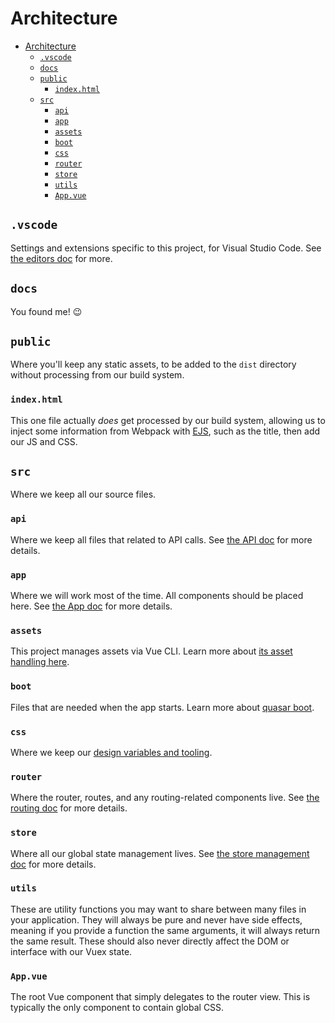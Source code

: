 # Architecture

- [Architecture](#architecture)
  - [`.vscode`](#vscode)
  - [`docs`](#docs)
  - [`public`](#public)
    - [`index.html`](#indexhtml)
  - [`src`](#src)
    - [`api`](#api)
    - [`app`](#app)
    - [`assets`](#assets)
    - [`boot`](#boot)
    - [`css`](#css)
    - [`router`](#router)
    - [`store`](#store)
    - [`utils`](#utils)
    - [`App.vue`](#appvue)

## `.vscode`

Settings and extensions specific to this project, for Visual Studio Code. See [the editors doc](editors.md#visual-studio-code) for more.

## `docs`

You found me! :wink:

## `public`

Where you'll keep any static assets, to be added to the `dist` directory without processing from our build system.

### `index.html`

This one file actually _does_ get processed by our build system, allowing us to inject some information from Webpack with [EJS](http://ejs.co/), such as the title, then add our JS and CSS.

## `src`

Where we keep all our source files.

### `api`

Where we keep all files that related to API calls. See [the API doc](api.md) for more details.

### `app`

Where we will work most of the time. All components should be placed here. See [the App doc](app.md) for more details.

### `assets`

This project manages assets via Vue CLI. Learn more about [its asset handling here](https://cli.vuejs.org/guide/html-and-static-assets.html).

### `boot`

Files that are needed when the app starts. Learn more about [quasar boot](https://quasar.dev/quasar-cli/boot-files).

### `css`

Where we keep our [design variables and tooling](tech.md#css-variables-and-tooling).

### `router`

Where the router, routes, and any routing-related components live. See [the routing doc](routing.md) for more details.

### `store`

Where all our global state management lives. See [the store management doc](store.md) for more details.

### `utils`

These are utility functions you may want to share between many files in your application. They will always be pure and never have side effects, meaning if you provide a function the same arguments, it will always return the same result. These should also never directly affect the DOM or interface with our Vuex state.

### `App.vue`

The root Vue component that simply delegates to the router view. This is typically the only component to contain global CSS.
